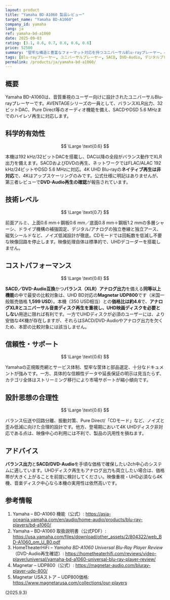 ```yaml
---
layout: product
title: "Yamaha BD-A1060 製品レビュー"
target_name: "Yamaha BD-A1060"
company_id: yamaha
lang: ja
ref: yamaha-bd-a1060
date: 2025-09-03
rating: [3.1, 0.6, 0.7, 0.6, 0.6, 0.6]
price: 52500
summary: "堅牢な構造と豊富なフォーマット対応を持つユニバーサルBlu-rayプレーヤー。4K Blu-rayは非対応だが、アナログXLR出力やユニバーサル音楽ディスク重視の用途では価格優位性があります"
tags: [Blu-rayプレーヤー, ユニバーサルプレーヤー, SACD, DVD-Audio, デジタルプレーヤー, ホームシアター]
permalink: /products/ja/yamaha-bd-a1060/
---
```


## 概要

Yamaha BD-A1060は、音質重視のユーザー向けに設計されたユニバーサルBlu-rayプレーヤーです。AVENTAGEシリーズの一員として、バランスXLR出力、32ビットDAC、Pure Direct等のオーディオ機能を備え、SACDやDSD 5.6 MHzまでのハイレゾ再生に対応します。

## 科学的有効性

$$ \Large \text{0.6} $$

本機は192 kHz/32ビットDACを搭載し、DAC以降の全段がバランス動作でXLR出力を備えます。SACDおよびDVDの再生、ネットワークではFLAC/ALAC 192 kHz/24ビットやDSD 5.6 MHzに対応。4K UHD Blu-rayの**ネイティブ再生は非対応**で、4Kはアップスケーリングのみです。公式仕様に明記はありませんが、第三者レビューで**DVD-Audio再生の確認**が報告されています。

## 技術レベル

$$ \Large \text{0.7} $$

前面アルミ、上面0.6 mm＋鋼板0.6 mm／底面0.8 mm＋鋼板1.2 mmの多層シャーシ、ドライブ機構の補強固定、デジタル/アナログの独立巻線と独立アース、磁気シールドなど、ノイズ低減設計が徹底。CDモードでは回転数を低減し不要な映像回路を停止します。映像処理自体は標準的で、UHDデコーダーを搭載しません。

## コストパフォーマンス

$$ \Large \text{0.6} $$

**SACD／DVD-Audio互換**かつ**バランス（XLR）アナログ出力**を備える**同等以上機能**の中で最安の比較対象は、UHD BD対応の**Magnetar UDP800**です（米国一般販売価格 **1,599 USD**）。本機（350 USD相当）との**価格比は約4.6**で、**アナログXLRとユニバーサル音楽ディスク再生を重視し、UHD映画ディスクを必要としない**用途に限れば有利です。一方でUHDディスクが必須のユーザーには、より安価な4K機が存在しますが、それらはSACD/DVD-Audioやアナログ出力を欠くため、本節の比較対象には該当しません。

## 信頼性・サポート

$$ \Large \text{0.6} $$

Yamahaの正規販売網とサービス体制、堅牢な筐体と部品選定、十分なドキュメントが強みです。一方、具体的な信頼性データや延長保証の明示は見当たらず、カテゴリ全体はストリーミング移行により市場サポートが縮小傾向です。

## 設計思想の合理性

$$ \Large \text{0.6} $$

バランス伝送や回路分離、振動対策、Pure Direct/「CDモード」など、ノイズと歪み低減に向けた合理的設計です。他方、登場期において4K UHDディスク非対応である点は、映像中心の利用には不利で、製品の汎用性を損ねます。

## アドバイス

**バランス出力**と**SACD/DVD-Audio**を手頃な価格で確保したい2ch中心のシステムに適しています。UHDディスク再生もアナログ出力も両立したい場合は、価格帯が大きく上がることを前提に検討してください。映像重視・UHD必須なら4K機、音楽ディスク中心なら本機の実用性は依然高いです。

## 参考情報

1. Yamaha – BD-A1060 機能（公式）: https://asia-oceania.yamaha.com/en/audio/home-audio/products/blu-ray-players/bd-a1060/  
2. Yamaha – BD-A1060 取扱説明書（公式PDF）: https://usa.yamaha.com/files/download/other_assets/2/804322/web_BD-A1060_om_U_B0.pdf  
3. HomeTheaterHiFi – *Yamaha BD-A1060 Universal Blu-Ray Player Review*（DVD-Audio再生確認）: https://hometheaterhifi.com/reviews/video-player/universal/yamaha-bd-a1060-universal-blu-ray-player-review/  
4. Magnetar – UDP800（公式）: https://magnetar-audio.com/bluray-player-udp-800/  
5. Magnetar USAストア – UDP800価格: https://www.magnetarusa.com/collections/our-players


(2025.9.3)